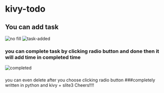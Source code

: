 # kivy-todo
## You can add task
![no fill](https://user-images.githubusercontent.com/8917954/126787150-ce11c029-d438-4d61-be0f-3360ac3ec537.png)
![task-added](https://user-images.githubusercontent.com/8917954/126787172-4f3b7b0b-7c2d-4398-97b1-735cecf01249.png)


### you can complete task by clicking radio button and done then it will add time in completed time
![completed](https://user-images.githubusercontent.com/8917954/126787193-c6714fed-d57d-4a31-80fe-7c53c19c12e7.png)

###
you can even delete after you choose clicking radio button
###completely written in python and kivy + slite3
Cheers!!!!
